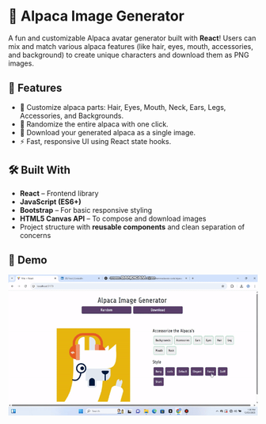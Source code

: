 # 🦙 Alpaca Image Generator

A fun and customizable Alpaca avatar generator built with **React**! Users can mix and match various alpaca features (like hair, eyes, mouth, accessories, and background) to create unique characters and download them as PNG images.

## 🚀 Features

- 🧩 Customize alpaca parts: Hair, Eyes, Mouth, Neck, Ears, Legs, Accessories, and Backgrounds.
- 🎲 Randomize the entire alpaca with one click.
- 💾 Download your generated alpaca as a single image.
- ⚡ Fast, responsive UI using React state hooks.

## 🛠️ Built With

- **React** – Frontend library
- **JavaScript (ES6+)**
- **Bootstrap** – For basic responsive styling
- **HTML5 Canvas API** – To compose and download images
- Project structure with **reusable components** and clean separation of concerns

## 🎥 Demo
![Demo Preview](./demo.gif)
